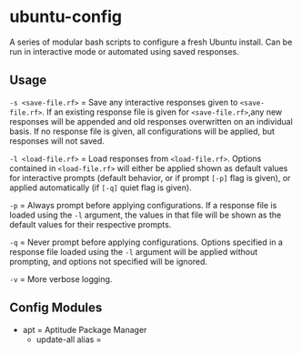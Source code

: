 # ubuntu-config
A series of modular bash scripts to configure a fresh Ubuntu install. Can be run in interactive mode or automated using saved responses.

## Usage
`-s <save-file.rf>` = Save any interactive responses given to `<save-file.rf>`. If an existing response file is given for `<save-file.rf>`,any new responses will be appended and old responses overwritten on an individual basis. If no response file is given, all configurations will be applied, but responses will not saved.

`-l <load-file.rf>` = Load responses from `<load-file.rf>`. Options contained in `<load-file.rf>` will either be applied shown as default values for interactive prompts (default behavior, or if prompt `[-p]` flag is given), or applied automatically (if `[-q]` quiet flag is given).

`-p` = Always prompt before applying configurations. If a response file is loaded using the `-l` argument, the values in that file will be shown as the default values for their respective prompts.

`-q` = Never prompt before applying configurations. Options specified in a response file loaded using the `-l` argument will be applied without prompting, and options not specified will be ignored.

`-v` = More verbose logging.

## Config Modules
* apt = Aptitude Package Manager
  * update-all alias = 
